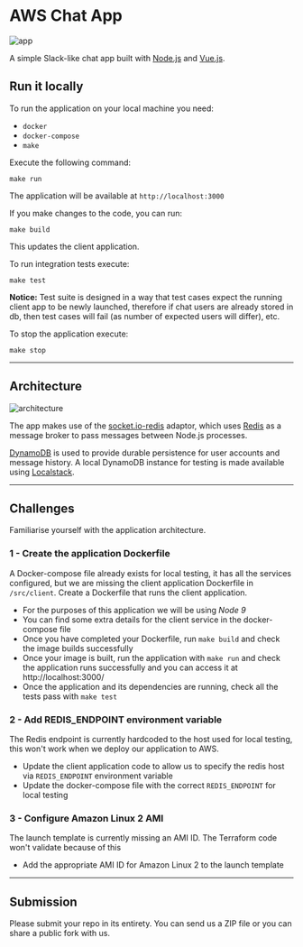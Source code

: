 # AWS Chat App

![app](./docs/images/chat.png)

A simple Slack-like chat app built with [Node.js](https://nodejs.org/en/) and [Vue.js](https://vuejs.org/).

## Run it locally

To run the application on your local machine you need:

- `docker`
- `docker-compose`
- `make`

Execute the following command:

```
make run
```

The application will be available at `http://localhost:3000`

If you make changes to the code, you can run:

```
make build
```

This updates the client application.

To run integration tests execute:

```
make test
```
**Notice:** Test suite is designed in a way that test cases expect the running client app to be newly launched, therefore if chat users are already stored in db, then test cases will fail (as number of expected users will differ), etc.

To stop the application execute:
```
make stop
```

---

## Architecture

![architecture](./docs/images/architecture.png)

The app makes use of the [socket.io-redis](https://github.com/socketio/socket.io-redis-adapter) adaptor, which uses [Redis](https://redis.io/) as a message broker to pass messages between Node.js processes.

[DynamoDB](https://aws.amazon.com/dynamodb/) is used to provide durable persistence for user accounts and message history. A local DynamoDB instance for testing is made available using [Localstack](https://localstack.cloud/).

---

## Challenges
Familiarise yourself with the application architecture. 

### 1 - Create the application Dockerfile
A Docker-compose file already exists for local testing, it has all the services configured, but we are missing the client application Dockerfile in `/src/client`.
Create a Dockerfile that runs the client application. 
- For the purposes of this application we will be using *Node 9*
- You can find some extra details for the client service in the docker-compose file
- Once you have completed your Dockerfile, run `make build` and check the image builds successfully
- Once your image is built, run the application with `make run` and check the application runs successfully and you can access it at http://localhost:3000/
- Once the application and its dependencies are running, check all the tests pass with `make test`

### 2 - Add REDIS_ENDPOINT environment variable
The Redis endpoint is currently hardcoded to the host used for local testing, this won't work when we deploy our application to AWS.
- Update the client application code to allow us to specify the redis host via `REDIS_ENDPOINT` environment variable
- Update the docker-compose file with the correct `REDIS_ENDPOINT` for local testing

### 3 - Configure Amazon Linux 2 AMI
The launch template is currently missing an AMI ID. The Terraform code won't validate because of this 
- Add the appropriate AMI ID for Amazon Linux 2 to the launch template

---

## Submission
Please submit your repo in its entirety.
You can send us a ZIP file or you can share a public fork with us.
